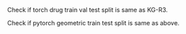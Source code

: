 Check if torch drug train val test split is same as KG-R3.

Check if pytorch geometric train test split is same as above.
